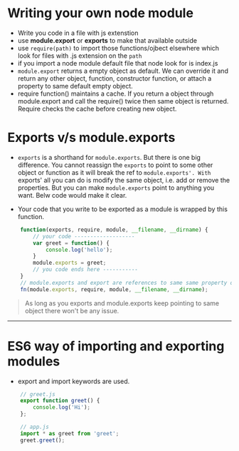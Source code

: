 # Writing your own node module

- Write you code in a file with js extenstion
- use **module.export** or **exports** to make that available outside
- use `require(path)` to import those functions/ojbect elsewhere which look for files with .js extension on the `path`
- if you import a node module default file that node look for is index.js
- `module.export` returns a empty object as default. We can override it and return any other object, function, constructor function, or attach a property to same default empty object.
- require function() maintains a cache. If you return a object through module.export and call the require() twice then same object is returned. Require checks the cache before creating new object.

# Exports v/s module.exports

- `exports` is a shorthand for `module.exports`. But there is one big difference. You cannot reassign the `exports` to point to some other object or function as it will break the ref to `module.exports'. With `exports' all you can do is modify the same object, i.e. add or remove the properties. But you can make `module.exports` point to anything you want. Belw code would make it clear.

- Your code that you write to be exported as a module is wrapped by this function.
```javascript
    function(exports, require, module, __filename, __dirname) {
        // your code -------------------
        var greet = function() {
            console.log('hello');
        }
        module.exports = greet;
        // you code ends here -----------
    }
    // module.exports and export are references to same same property on module object
    fn(module.exports, require, module, __filename, __dirname);
```

> As long as you exports and module.exports keep pointing to same object there won't be any issue.

----------

# ES6 way of importing and exporting modules

- export and import keywords are used.

```javascript
    // greet.js
    export function greet() {
        console.log('Hi');
    };

    // app.js
    import * as greet from 'greet';
    greet.greet();
```